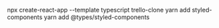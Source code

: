 npx create-react-app --template typescript trello-clone
yarn add styled-components
yarn add @types/styled-components

